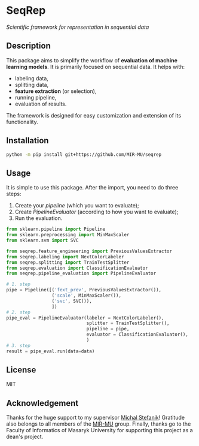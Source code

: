 # SeqRep

*Scientific framework for representation in sequential data*

## Description

This package aims to simplify the workflow of **evaluation of machine learning models**. It is primarily focused on sequential data. It helps with:

- labeling data,
- splitting data,
- **feature extraction** (or selection),
- running pipeline,
- evaluation of results.

The framework is designed for easy customization and extension of its functionality.

## Installation

```bash
python -m pip install git+https://github.com/MIR-MU/seqrep
```

## Usage

It is simple to use this package. After the import, you need to do three steps:

1. Create your *pipeline* (which you want to evaluate);
2. Create *PipelineEvaluator* (according to how you want to evaluate);
3. Run the evaluation.

```python
from sklearn.pipeline import Pipeline
from sklearn.preprocessing import MinMaxScaler
from sklearn.svm import SVC

from seqrep.feature_engineering import PreviousValuesExtractor
from seqrep.labeling import NextColorLabeler
from seqrep.splitting import TrainTestSplitter
from seqrep.evaluation import ClassificationEvaluator
from seqrep.pipeline_evaluation import PipelineEvaluator

# 1. step
pipe = Pipeline([('fext_prev', PreviousValuesExtractor()),
                 ('scale', MinMaxScaler()),
                 ('svc', SVC()),
                 ])
# 2. step
pipe_eval = PipelineEvaluator(labeler = NextColorLabeler(),
                              splitter = TrainTestSplitter(),
                              pipeline = pipe,
                              evaluator = ClassificationEvaluator(),
                              )
# 3. step
result = pipe_eval.run(data=data)
```



## License

MIT

## Acknowledgement

Thanks for the huge support to my supervisor [Michal Stefanik](https://github.com/stefanik12)! Gratitude also belongs to all members of the [MIR-MU](https://github.com/MIR-MU/) group. Finally, thanks go to the Faculty of Informatics of Masaryk University for supporting this project as a dean's project.